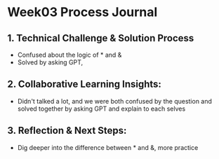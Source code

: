 # Week03 Process Journal
## 1. Technical Challenge & Solution Process
- Confused about the logic of * and &
- Solved by asking GPT, 

## 2. Collaborative Learning Insights:
- Didn't talked a lot, and we were both confused by the question and solved together by asking GPT and explain to each selves

## 3. Reflection & Next Steps:
- Dig deeper into the difference between * and &, more practice
